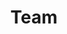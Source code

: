 ---
title: Team
template: team.jade
bannerImage: "/images/banners/earth-lights.jpg"
menuOrder: 4
---